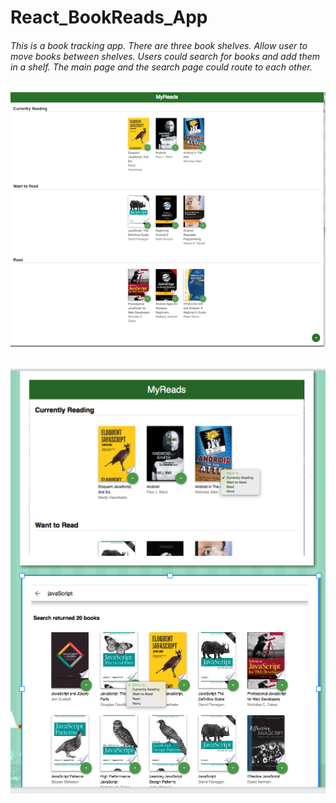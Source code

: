 # React_BookReads_App

###### This is a book tracking app. There are three book shelves. Allow user to move books between shelves. Users could search for books and add them in a shelf. The main page and the search page could route to each other.

###### ![screen shot](https://github.com/lzzsmile/React_BookReads_App/blob/master/App.png)

###### ![screen shot](https://github.com/lzzsmile/React_BookReads_App/blob/master/Move%20and%20Search.png)
